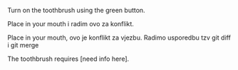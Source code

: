 Turn on the toothbrush using the green button. 

Place in your mouth i radim ovo za konflikt.

Place in your mouth, ovo je konflikt za vjezbu. Radimo usporedbu tzv git diff i git merge

The toothbrush requires [need info here].